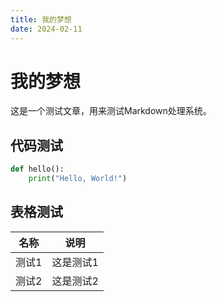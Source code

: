 ```yaml
---
title: 我的梦想
date: 2024-02-11
---
```


# 我的梦想

这是一个测试文章，用来测试Markdown处理系统。
## 代码测试

```python
def hello():
    print("Hello, World!")
```

## 表格测试

| 名称 | 说明 |
|------|------|
| 测试1 | 这是测试1 |
| 测试2 | 这是测试2 | 